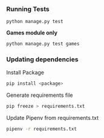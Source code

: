### Running Tests

```
python manage.py test
```

**Games module only**

```bash
python manage.py test games
```

### Updating dependencies

Install Package

```bash
pip install <package>
```

Generate requirements file
```bash
pip freeze > requirements.txt
```

Update Pipenv from requirements.txt
```bash
pipenv -r requirements.txt
```